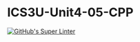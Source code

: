 # ICS3U-Unit4-05-CPP

[![GitHub's Super Linter](https://github.com/Dahrio-Francois/ICS3U-Unit4-05-CPP/workflows/GitHub's%20Super%20Linter/badge.svg)](https://github.com/Dahrio-Francois/ICS3U-Unit4-05-CPP/actions)
